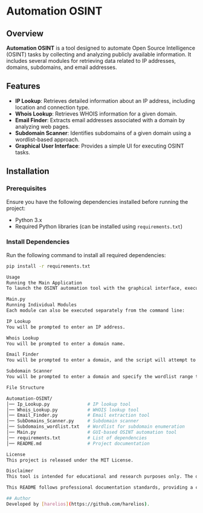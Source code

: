 # Automation OSINT

## Overview
**Automation OSINT** is a tool designed to automate Open Source Intelligence (OSINT) tasks by collecting and analyzing publicly available information. It includes several modules for retrieving data related to IP addresses, domains, subdomains, and email addresses.

## Features
- **IP Lookup**: Retrieves detailed information about an IP address, including location and connection type.
- **Whois Lookup**: Retrieves WHOIS information for a given domain.
- **Email Finder**: Extracts email addresses associated with a domain by analyzing web pages.
- **Subdomain Scanner**: Identifies subdomains of a given domain using a wordlist-based approach.
- **Graphical User Interface**: Provides a simple UI for executing OSINT tasks.

## Installation
### Prerequisites
Ensure you have the following dependencies installed before running the project:
- Python 3.x
- Required Python libraries (can be installed using `requirements.txt`)

### Install Dependencies
Run the following command to install all required dependencies:
```bash
pip install -r requirements.txt

Usage
Running the Main Application
To launch the OSINT automation tool with the graphical interface, execute:

Main.py
Running Individual Modules
Each module can also be executed separately from the command line:

IP Lookup
You will be prompted to enter an IP address.

Whois Lookup
You will be prompted to enter a domain name.

Email Finder
You will be prompted to enter a domain, and the script will attempt to find associated email addresses.

Subdomain Scanner
You will be prompted to enter a domain and specify the wordlist range to scan.

File Structure

Automation-OSINT/
│── Ip_Lookup.py              # IP lookup tool
│── Whois_Lookup.py           # WHOIS lookup tool
│── Email_Finder.py           # Email extraction tool
│── SubDomains_Scanner.py     # Subdomain scanner
│── Subdomains_wordlist.txt   # Wordlist for subdomain enumeration
│── Main.py                   # GUI-based OSINT automation tool
│── requirements.txt          # List of dependencies
│── README.md                 # Project documentation

License
This project is released under the MIT License.

Disclaimer
This tool is intended for educational and research purposes only. The developer is not responsible for any misuse of the software.

This README follows professional documentation standards, providing a clear project overview, installation steps, usage instructions, and legal disclaimers. Let me know if you need modifications.

## Author
Developed by [harelios](https://github.com/harelios).